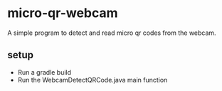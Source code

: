 # micro-qr-webcam

A simple program to detect and read micro qr codes from the webcam.

## setup
- Run a gradle build
- Run the WebcamDetectQRCode.java main function
